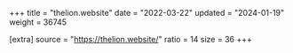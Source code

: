 +++
title = "thelion.website"
date = "2022-03-22"
updated = "2024-01-19"
weight = 36745

[extra]
source = "https://thelion.website/"
ratio = 14
size = 36
+++
